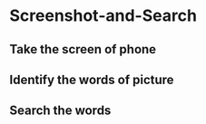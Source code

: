 # Screenshot-and-Search
## Take the screen of phone
## Identify the words of picture
## Search the words
